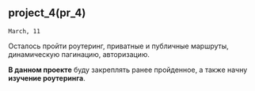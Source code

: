 ## project_4(pr_4)

`March, 11`

Осталось пройти роутеринг, приватные и публичные маршруты, динамическую пагинацию, авторизацию.

**В данном проекте** буду закреплять ранее пройденное, а также начну **изучение роутеринга**.

